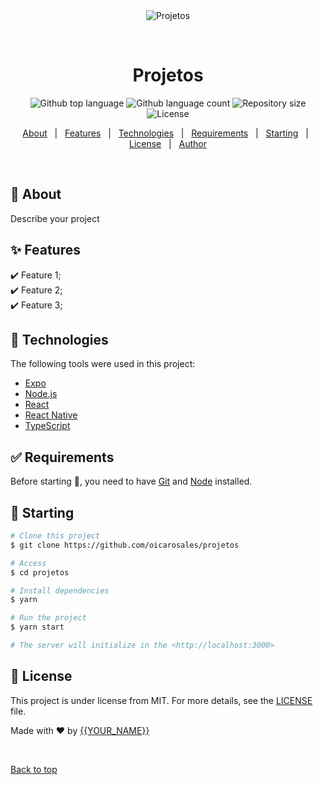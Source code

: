 <div align="center" id="top"> 
  <img src="./.github/app.gif" alt="Projetos" />

  &#xa0;

  <!-- <a href="https://projetos.netlify.app">Demo</a> -->
</div>

<h1 align="center">Projetos</h1>

<p align="center">
  <img alt="Github top language" src="https://img.shields.io/github/languages/top/oicarosales/projetos?color=56BEB8">

  <img alt="Github language count" src="https://img.shields.io/github/languages/count/oicarosales/projetos?color=56BEB8">

  <img alt="Repository size" src="https://img.shields.io/github/repo-size/oicarosales/projetos?color=56BEB8">

  <img alt="License" src="https://img.shields.io/github/license/oicarosales/projetos?color=56BEB8">

  <!-- <img alt="Github issues" src="https://img.shields.io/github/issues/oicarosales/projetos?color=56BEB8" /> -->

  <!-- <img alt="Github forks" src="https://img.shields.io/github/forks/oicarosales/projetos?color=56BEB8" /> -->

  <!-- <img alt="Github stars" src="https://img.shields.io/github/stars/oicarosales/projetos?color=56BEB8" /> -->
</p>

<!-- Status -->

<!-- <h4 align="center"> 
	🚧  Projetos 🚀 Under construction...  🚧
</h4> 

<hr> -->

<p align="center">
  <a href="#dart-about">About</a> &#xa0; | &#xa0; 
  <a href="#sparkles-features">Features</a> &#xa0; | &#xa0;
  <a href="#rocket-technologies">Technologies</a> &#xa0; | &#xa0;
  <a href="#white_check_mark-requirements">Requirements</a> &#xa0; | &#xa0;
  <a href="#checkered_flag-starting">Starting</a> &#xa0; | &#xa0;
  <a href="#memo-license">License</a> &#xa0; | &#xa0;
  <a href="https://github.com/oicarosales" target="_blank">Author</a>
</p>

<br>

## :dart: About ##

Describe your project

## :sparkles: Features ##

:heavy_check_mark: Feature 1;\
:heavy_check_mark: Feature 2;\
:heavy_check_mark: Feature 3;

## :rocket: Technologies ##

The following tools were used in this project:

- [Expo](https://expo.io/)
- [Node.js](https://nodejs.org/en/)
- [React](https://pt-br.reactjs.org/)
- [React Native](https://reactnative.dev/)
- [TypeScript](https://www.typescriptlang.org/)

## :white_check_mark: Requirements ##

Before starting :checkered_flag:, you need to have [Git](https://git-scm.com) and [Node](https://nodejs.org/en/) installed.

## :checkered_flag: Starting ##

```bash
# Clone this project
$ git clone https://github.com/oicarosales/projetos

# Access
$ cd projetos

# Install dependencies
$ yarn

# Run the project
$ yarn start

# The server will initialize in the <http://localhost:3000>
```

## :memo: License ##

This project is under license from MIT. For more details, see the [LICENSE](LICENSE.md) file.


Made with :heart: by <a href="https://github.com/oicarosales" target="_blank">{{YOUR_NAME}}</a>

&#xa0;

<a href="#top">Back to top</a>
